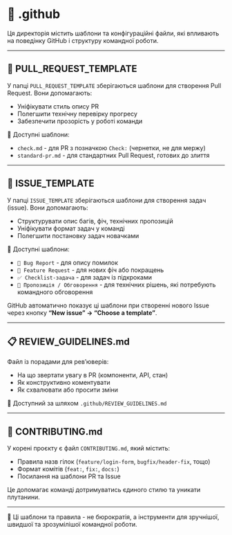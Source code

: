 # 📁 .github

Ця директорія містить шаблони та конфігураційні файли, які впливають на поведінку GitHub і структуру командної роботи.

---

## 📄 PULL_REQUEST_TEMPLATE

У папці `PULL_REQUEST_TEMPLATE` зберігаються шаблони для створення Pull Request. Вони допомагають:

- Уніфікувати стиль опису PR
- Полегшити технічну перевірку прогресу
- Забезпечити прозорість у роботі команди

🔹 Доступні шаблони:

- `check.md` - для PR з позначкою `Check:` (чернетки, не для мержу)
- `standard-pr.md` - для стандартних Pull Request, готових до злиття

---

## 🐞 ISSUE_TEMPLATE

У папці `ISSUE_TEMPLATE` зберігаються шаблони для створення задач (issue). Вони допомагають:

- Структурувати опис багів, фіч, технічних пропозицій
- Уніфікувати формат задач у команді
- Полегшити постановку задач новачками

🔹 Доступні шаблони:

- `🐞 Bug Report` - для опису помилок
- `🌟 Feature Request` - для нових фіч або покращень
- `✅ Checklist-задача` - для задач із підкроками
- `💬 Пропозиція / Обговорення` - для технічних рішень, які потребують командного обговорення

GitHub автоматично показує ці шаблони при створенні нового Issue через кнопку **“New issue” → “Choose a template”**.

---

## 📋 REVIEW_GUIDELINES.md

Файл із порадами для ревʼюверів:

- На що звертати увагу в PR (компоненти, API, стан)
- Як конструктивно коментувати
- Як схвалювати або просити зміни

📎 Доступний за шляхом `.github/REVIEW_GUIDELINES.md`

---

## 📘 CONTRIBUTING.md

У корені проєкту є файл `CONTRIBUTING.md`, який містить:

- Правила назв гілок (`feature/login-form`, `bugfix/header-fix`, тощо)
- Формат комітів (`feat:`, `fix:`, `docs:`)
- Посилання на шаблони PR та Issue

Це допомагає команді дотримуватись єдиного стилю та уникати плутанини.

---

🧭 Ці шаблони та правила - не бюрократія, а інструменти для зручнішої, швидшої та зрозумілішої командної роботи.
